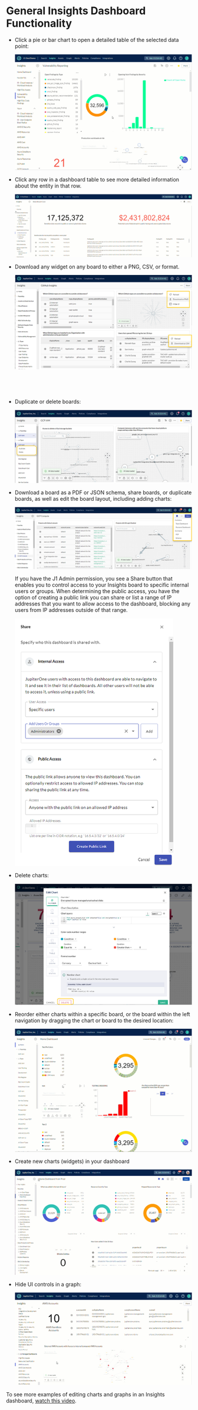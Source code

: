# General Insights Dashboard Functionality 

- Click a pie or bar chart to open a detailed table of the selected data point:
  
  
  
  
  
  
  
  
  ![](../assets/drilldown-insights.gif)
  





- Click any row in a dashboard table to see more detailed information about the entity in that row. 

  

  


  ![](../assets/insights-drill-down-table-row.gif) 




- Download any widget on any board to either a PNG, CSV, or format.


    ![](../assets/insights-downloads.png) 

​	

​	

- Duplicate or delete boards:
  
  
  
  
  
  ![clone-delete-rename](../assets/clone-delete-rename.png)
  





- Download a board as a PDF or JSON schema, share boards, or duplicate boards, as well as edit the board layout, including adding charts:

  

  

  ![share-download-add-layout](../assets/insights-menu.png) 

  

  If you have the J1 Admin permission, you see a Share button that enables you to control access to your Insights board to specific internal users or groups. When determining the public access, you have the option of creating a public link you can share or list a range of IP addresses that you want to allow access to the dashboard, blocking any users from IP addresses outside of that range. 

   




  ![](../assets/insights-share.png)     

  

- Delete charts:

  

  ![delete-widget](../assets/insights-delete-widget.png) 

  

- Reorder either charts within a specific board, or the board within the left navigation by dragging the chart or board to the desired location:

  

  ![reorder](../assets/reorder.gif)




- Create new charts (widgets) in your dashboard


  ![](../assets/insights-chart-new.gif)

  



- Hide UI controls in a graph:

  
  

  ![](../assets/insights-hide-ui.gif) 

  

  








To see more examples of editing charts and graphs in an Insights dashboard, [watch this video](https://try.jupiterone.com/blog/how-to-use-charts-and-graphs-widgets).